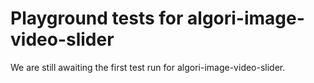# Playground tests for algori-image-video-slider
We are still awaiting the first test run for algori-image-video-slider.

